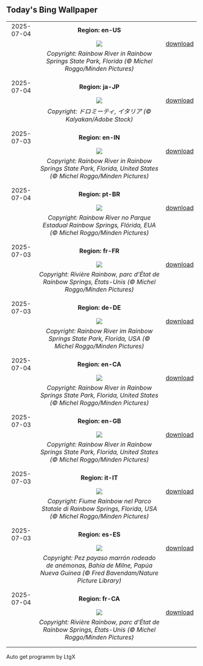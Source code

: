 ## Today's Bing Wallpaper
|      |      |      |
| :----: | :----: | :----: |
|2025-07-04|**Region: en-US**||
||![](https://www.bing.com/th?id=OHR.RainbowRiver_EN-US0442967532_UHD.jpg&pid=hp&w=1152&h=648&rs=1&c=4)| [download](https://www.bing.com/th?id=OHR.RainbowRiver_EN-US0442967532_UHD.jpg)|
||*Copyright: Rainbow River in Rainbow Springs State Park, Florida (© Michel Roggo/Minden Pictures)*
||
|||
|2025-07-04|**Region: ja-JP**||
||![](https://www.bing.com/th?id=OHR.SecedaPeak_JA-JP7772253981_UHD.jpg&pid=hp&w=1152&h=648&rs=1&c=4)| [download](https://www.bing.com/th?id=OHR.SecedaPeak_JA-JP7772253981_UHD.jpg)|
||*Copyright: ドロミーティ, イタリア (© Kalyakan/Adobe Stock)*
||
|||
|2025-07-03|**Region: en-IN**||
||![](https://www.bing.com/th?id=OHR.RainbowRiver_EN-IN6286296662_UHD.jpg&pid=hp&w=1152&h=648&rs=1&c=4)| [download](https://www.bing.com/th?id=OHR.RainbowRiver_EN-IN6286296662_UHD.jpg)|
||*Copyright: Rainbow River in Rainbow Springs State Park, Florida, United States (© Michel Roggo/Minden Pictures)*
||
|||
|2025-07-04|**Region: pt-BR**||
||![](https://www.bing.com/th?id=OHR.RainbowRiver_PT-BR7721810301_UHD.jpg&pid=hp&w=1152&h=648&rs=1&c=4)| [download](https://www.bing.com/th?id=OHR.RainbowRiver_PT-BR7721810301_UHD.jpg)|
||*Copyright: Rainbow River no Parque Estadual Rainbow Springs, Flórida, EUA (© Michel Roggo/Minden Pictures)*
||
|||
|2025-07-03|**Region: fr-FR**||
||![](https://www.bing.com/th?id=OHR.RainbowRiver_FR-FR9088497231_UHD.jpg&pid=hp&w=1152&h=648&rs=1&c=4)| [download](https://www.bing.com/th?id=OHR.RainbowRiver_FR-FR9088497231_UHD.jpg)|
||*Copyright: Rivière Rainbow, parc d'État de Rainbow Springs, États-Unis (© Michel Roggo/Minden Pictures)*
||
|||
|2025-07-03|**Region: de-DE**||
||![](https://www.bing.com/th?id=OHR.RainbowRiver_DE-DE1687862683_UHD.jpg&pid=hp&w=1152&h=648&rs=1&c=4)| [download](https://www.bing.com/th?id=OHR.RainbowRiver_DE-DE1687862683_UHD.jpg)|
||*Copyright: Rainbow River im Rainbow Springs State Park, Florida, USA (© Michel Roggo/Minden Pictures)*
||
|||
|2025-07-04|**Region: en-CA**||
||![](https://www.bing.com/th?id=OHR.RainbowRiver_EN-CA2699490403_UHD.jpg&pid=hp&w=1152&h=648&rs=1&c=4)| [download](https://www.bing.com/th?id=OHR.RainbowRiver_EN-CA2699490403_UHD.jpg)|
||*Copyright: Rainbow River in Rainbow Springs State Park, Florida, United States (© Michel Roggo/Minden Pictures)*
||
|||
|2025-07-03|**Region: en-GB**||
||![](https://www.bing.com/th?id=OHR.RainbowRiver_EN-GB2410657258_UHD.jpg&pid=hp&w=1152&h=648&rs=1&c=4)| [download](https://www.bing.com/th?id=OHR.RainbowRiver_EN-GB2410657258_UHD.jpg)|
||*Copyright: Rainbow River in Rainbow Springs State Park, Florida, United States (© Michel Roggo/Minden Pictures)*
||
|||
|2025-07-03|**Region: it-IT**||
||![](https://www.bing.com/th?id=OHR.RainbowRiver_IT-IT2380058164_UHD.jpg&pid=hp&w=1152&h=648&rs=1&c=4)| [download](https://www.bing.com/th?id=OHR.RainbowRiver_IT-IT2380058164_UHD.jpg)|
||*Copyright: Fiume Rainbow nel Parco Statale di Rainbow Springs, Florida, USA (© Michel Roggo/Minden Pictures)*
||
|||
|2025-07-03|**Region: es-ES**||
||![](https://www.bing.com/th?id=OHR.MaroonClownfish_ES-ES2159485386_UHD.jpg&pid=hp&w=1152&h=648&rs=1&c=4)| [download](https://www.bing.com/th?id=OHR.MaroonClownfish_ES-ES2159485386_UHD.jpg)|
||*Copyright: Pez payaso marrón rodeado de anémonas, Bahía de Milne, Papúa Nueva Guinea (© Fred Bavendam/Nature Picture Library)*
||
|||
|2025-07-04|**Region: fr-CA**||
||![](https://www.bing.com/th?id=OHR.RainbowRiver_FR-CA2932903176_UHD.jpg&pid=hp&w=1152&h=648&rs=1&c=4)| [download](https://www.bing.com/th?id=OHR.RainbowRiver_FR-CA2932903176_UHD.jpg)|
||*Copyright: Rivière Rainbow, parc d'État de Rainbow Springs, États-Unis (© Michel Roggo/Minden Pictures)*
||
|||

Auto get programm by LtgX
